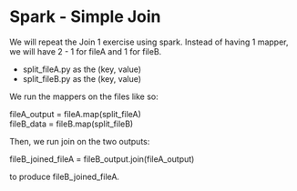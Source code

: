 # Spark - Simple Join
We will repeat the Join 1 exercise using spark. Instead of having 1 mapper, we will have 2 - 1 for fileA and 1 for fileB.
   - split_fileA.py as the (key, value)
   - split_fileB.py as the (key, value)

We run the mappers on the files like so:

fileA_output = fileA.map(split_fileA)  
fileB_data = fileB.map(split_fileB)

Then, we run join on the two outputs:

fileB_joined_fileA = fileB_output.join(fileA_output)

to produce fileB_joined_fileA.
